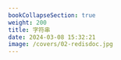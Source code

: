 ```yaml
---
bookCollapseSection: true
weight: 200
title: 字符串
date: 2024-03-08 15:32:21
image: /covers/02-redisdoc.jpg
---
```

